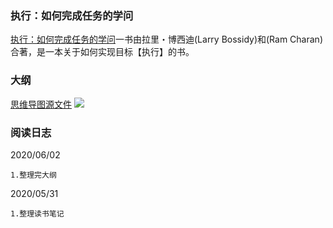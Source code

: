 ### 执行：如何完成任务的学问

[执行：如何完成任务的学问](https://book.douban.com/subject/1031207/)一书由拉里・博西迪(Larry Bossidy)和(Ram Charan)合著，是一本关于如何实现目标【执行】的书。

### 大纲

[思维导图源文件](https://github.com/hsuloong/reading-notes/tree/gh-pages-src/execution-the-discipline-of-getting-things-done/imgs/execution-outline.xmind)
![](./imgs/execution-outline.png)

### 阅读日志

2020/06/02
```
1.整理完大纲
```



2020/05/31
```
1.整理读书笔记
```

